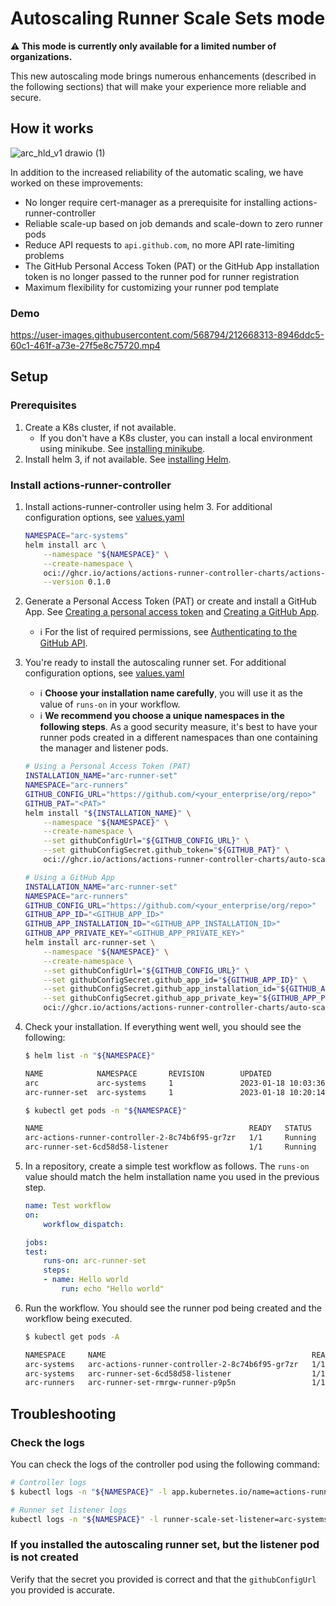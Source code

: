 # Autoscaling Runner Scale Sets mode

**⚠️ This mode is currently only available for a limited number of organizations.**

This new autoscaling mode brings numerous enhancements (described in the following sections) that will make your experience more reliable and secure.

## How it works

![arc_hld_v1 drawio (1)](https://user-images.githubusercontent.com/568794/212665433-2d1f3d6e-0ba8-4f02-9d1b-27d00c49abd1.png)

In addition to the increased reliability of the automatic scaling, we have worked on these improvements:

- No longer require cert-manager as a prerequisite for installing actions-runner-controller
- Reliable scale-up based on job demands and scale-down to zero runner pods
- Reduce API requests to `api.github.com`, no more API rate-limiting problems
- The GitHub Personal Access Token (PAT) or the GitHub App installation token is no longer passed to the runner pod for runner registration
- Maximum flexibility for customizing your runner pod template

### Demo

https://user-images.githubusercontent.com/568794/212668313-8946ddc5-60c1-461f-a73e-27f5e8c75720.mp4

## Setup

### Prerequisites

1. Create a K8s cluster, if not available.
    - If you don't have a K8s cluster, you can install a local environment using minikube. See [installing minikube](https://minikube.sigs.k8s.io/docs/start/).
1. Install helm 3, if not available. See [installing Helm](https://helm.sh/docs/intro/install/).

### Install actions-runner-controller

1. Install actions-runner-controller using helm 3. For additional configuration options, see [values.yaml](https://github.com/actions/actions-runner-controller/blob/master/charts/actions-runner-controller-2/values.yaml)

    ```bash
    NAMESPACE="arc-systems"
    helm install arc \
        --namespace "${NAMESPACE}" \
        --create-namespace \
        oci://ghcr.io/actions/actions-runner-controller-charts/actions-runner-controller-2 \
        --version 0.1.0
    ```

1. Generate a Personal Access Token (PAT) or create and install a GitHub App. See [Creating a personal access token](https://docs.github.com/en/github/authenticating-to-github/creating-a-personal-access-token) and [Creating a GitHub App](https://docs.github.com/en/developers/apps/creating-a-github-app).
    - ℹ For the list of required permissions, see [Authenticating to the GitHub API](https://github.com/actions/actions-runner-controller/blob/master/docs/authenticating-to-the-github-api.md#authenticating-to-the-github-api).

1. You're ready to install the autoscaling runner set. For additional configuration options, see [values.yaml](https://github.com/actions/actions-runner-controller/blob/master/charts/auto-scaling-runner-set/values.yaml)
    - ℹ **Choose your installation name carefully**, you will use it as the value of `runs-on` in your workflow.
    - ℹ **We recommend you choose a unique namespaces in the following steps**. As a good security measure, it's best to have your runner pods created in a different namespaces than one containing the manager and listener pods.

    ```bash
    # Using a Personal Access Token (PAT)
    INSTALLATION_NAME="arc-runner-set" 
    NAMESPACE="arc-runners"
    GITHUB_CONFIG_URL="https://github.com/<your_enterprise/org/repo>"
    GITHUB_PAT="<PAT>"
    helm install "${INSTALLATION_NAME}" \
        --namespace "${NAMESPACE}" \
        --create-namespace \
        --set githubConfigUrl="${GITHUB_CONFIG_URL}" \
        --set githubConfigSecret.github_token="${GITHUB_PAT}" \
        oci://ghcr.io/actions/actions-runner-controller-charts/auto-scaling-runner-set --version 0.1.0
    ```

    ```bash
    # Using a GitHub App
    INSTALLATION_NAME="arc-runner-set" 
    NAMESPACE="arc-runners"
    GITHUB_CONFIG_URL="https://github.com/<your_enterprise/org/repo>" 
    GITHUB_APP_ID="<GITHUB_APP_ID>"
    GITHUB_APP_INSTALLATION_ID="<GITHUB_APP_INSTALLATION_ID>"
    GITHUB_APP_PRIVATE_KEY="<GITHUB_APP_PRIVATE_KEY>"
    helm install arc-runner-set \
        --namespace "${NAMESPACE}" \
        --create-namespace \
        --set githubConfigUrl="${GITHUB_CONFIG_URL}" \
        --set githubConfigSecret.github_app_id="${GITHUB_APP_ID}" \
        --set githubConfigSecret.github_app_installation_id="${GITHUB_APP_INSTALLATION_ID}" \
        --set githubConfigSecret.github_app_private_key="${GITHUB_APP_PRIVATE_KEY}" \
        oci://ghcr.io/actions/actions-runner-controller-charts/auto-scaling-runner-set --version 0.1.0
    ```

1. Check your installation. If everything went well, you should see the following:

    ```bash
    $ helm list -n "${NAMESPACE}"

    NAME            NAMESPACE       REVISION        UPDATED                                 STATUS          CHART                                    APP VERSION
    arc             arc-systems     1               2023-01-18 10:03:36.610534934 +0000 UTC deployed        actions-runner-controller-2-0.1.0        preview    
    arc-runner-set  arc-systems     1               2023-01-18 10:20:14.795285645 +0000 UTC deployed        auto-scaling-runner-set-0.1.0            0.1.0 
    ```

    ```bash
    $ kubectl get pods -n "${NAMESPACE}"

    NAME                                              READY   STATUS    RESTARTS   AGE
    arc-actions-runner-controller-2-8c74b6f95-gr7zr   1/1     Running   0          20m
    arc-runner-set-6cd58d58-listener                  1/1     Running   0          21s
    ```

1. In a repository, create a simple test workflow as follows. The `runs-on` value should match the helm installation name you used in the previous step.

    ```yaml
    name: Test workflow
    on:
        workflow_dispatch:

    jobs:
    test:
        runs-on: arc-runner-set
        steps:
        - name: Hello world
            run: echo "Hello world"
    ```

1. Run the workflow. You should see the runner pod being created and the workflow being executed.

    ```bash
    $ kubectl get pods -A

    NAMESPACE     NAME                                              READY   STATUS    RESTARTS      AGE
    arc-systems   arc-actions-runner-controller-2-8c74b6f95-gr7zr   1/1     Running   0             27m
    arc-systems   arc-runner-set-6cd58d58-listener                  1/1     Running   0             7m52s
    arc-runners   arc-runner-set-rmrgw-runner-p9p5n                 1/1     Running   0             21s
    ```

## Troubleshooting

### Check the logs

You can check the logs of the controller pod using the following command:

```bash
# Controller logs
$ kubectl logs -n "${NAMESPACE}" -l app.kubernetes.io/name=actions-runner-controller-2

# Runner set listener logs
kubectl logs -n "${NAMESPACE}" -l runner-scale-set-listener=arc-systems-arc-runner-set
```

### If you installed the autoscaling runner set, but the listener pod is not created

Verify that the secret you provided is correct and that the `githubConfigUrl` you provided is accurate.
